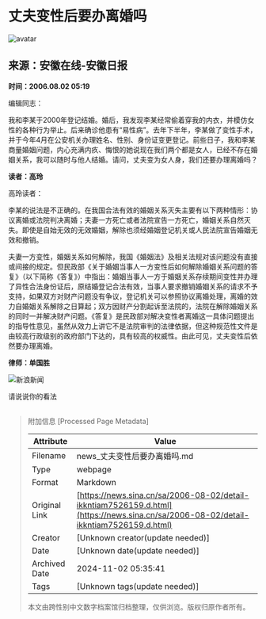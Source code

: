 # 丈夫变性后要办离婚吗

![avatar](//n.sinaimg.cn/default/622af858/20181010/default_avatar.jpg)

## 来源：安徽在线-安徽日报

**时间：2006.08.02 05:19**

编辑同志：

我和李某于2000年登记结婚。婚后，我发现李某经常偷着穿我的内衣，并模仿女性的各种行为举止。后来确诊他患有“易性病”。去年下半年，李某做了变性手术，并于今年4月在公安机关办理姓名、性别、身份证变更登记。前些日子，我和李某商量婚姻问题，内心充满内疚、悔恨的她说现在我们两个都是女人，已经不存在婚姻关系，我可以随时与他人结婚。请问，丈夫变为女人身，我们还要办理离婚吗？

**读者：高玲**

高玲读者：

李某的说法是不正确的。在我国合法有效的婚姻关系灭失主要有以下两种情形：协议离婚或法院判决离婚；夫妻一方死亡或者法院宣告一方死亡，婚姻关系自然灭失。即使是自始无效的无效婚姻，解除也须经婚姻登记机关或人民法院宣告婚姻无效和撤销。

夫妻一方变性，婚姻关系如何解除，我国《婚姻法》及相关法规对该问题没有直接或间接的规定。但民政部《关于婚姻当事人一方变性后如何解除婚姻关系问题的答复》（以下简称《答复》）中指出：婚姻当事人一方于婚姻关系存续期间变性并办理了异性合法身份证后，原结婚登记合法有效，当事人要求撤销婚姻关系的请求不予支持，如果双方对财产问题没有争议，登记机关可以参照协议离婚处理，离婚的效力自婚姻关系解除之日算起；双方因财产分割起诉至法院的，法院在解除婚姻关系的同时一并解决财产问题。《答复》是民政部对解决变性者离婚这一具体问题提出的指导性意见，虽然从效力上讲它不是法院审判的法律依据，但这种规范性文件是由较高行政级别的政府部门下达的，具有较高的权威性。由此可见，丈夫变性后依然要办理离婚。

**律师：单国胜**

![新浪新闻](https://n.sinaimg.cn/default/80905340/20200331/sinalogo.png)

请说说你的看法

![评论](data:image/png;base64,iVBORw0KGgoAAAANSUhEUgAAAAMAAAACAQMAAACnuvRZAAAAA1BMVEUAAACnej3aAAAAAXRSTlMAQObYZgAAAApJREFUCNdjAAIAAAQAASDSLW8AAAAASUVORK5CYII=)

> 附加信息 [Processed Page Metadata]
>
> | Attribute       | Value                                  |
> |-----------------|----------------------------------------|
> | Filename        | news_丈夫变性后要办离婚吗.md                             |
> | Type            | webpage                                 |
> | Format          | Markdown                               |
> | Original Link   | [https://news.sina.cn/sa/2006-08-02/detail-ikkntiam7526159.d.html](https://news.sina.cn/sa/2006-08-02/detail-ikkntiam7526159.d.html)                       |
> | Creator         | [Unknown creator(update needed)]                              |
> | Date            | [Unknown date(update needed)]                                 |
> | Archived Date   | 2024-11-02 05:35:41                             |
> | Tags            | [Unknown tags(update needed)]                                 |
>
> 本文由跨性别中文数字档案馆归档整理，仅供浏览。版权归原作者所有。
>